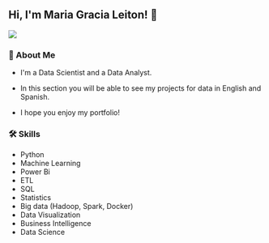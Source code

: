 ## Hi, I'm Maria Gracia Leiton! 👋

![](https://www.cfainstitute.org/-/media/images/hero/a-data-scientist-at-work-providing-analytics-and-insights-to-investment-professionals2.jpg)

### 🚀  About Me

- I'm a Data Scientist and a Data Analyst.

- In this section you will be able to see my projects for data in English and Spanish.

- I hope you enjoy my portfolio!

### 🛠 Skills
- Python
- Machine Learning
- Power Bi
- ETL
- SQL
- Statistics
- Big data (Hadoop, Spark, Docker)
- Data Visualization
- Business Intelligence
- Data Science
